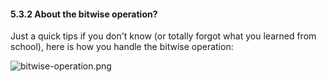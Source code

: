 #### <a name="if-you-dont-know-the-bitwise-operation">5.3.2 About the bitwise operation?</a>

Just a quick tips if you don't know (or totally forgot what you learned from school), here is how you handle the bitwise operation:

![bitwise-operation.png](../../../images/bitwise-operation.png)
